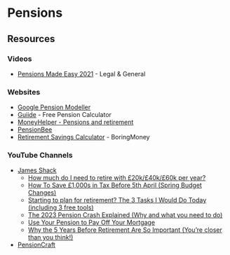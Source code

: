 # Pensions

## Resources

### Videos

* [Pensions Made Easy 2021](https://vimeo.com/644446185/d9875843ae) - Legal & General

### Websites

* [Google Pension Modeller](https://datatech.pwc.com/googlepensionstax/)
* [Guiide](https://www.guiide.co.uk/) - Free Pension Calculator
* [MoneyHelper - Pensions and retirement](https://www.moneyhelper.org.uk/en/pensions-and-retirement/)
* [PensionBee](https://www.pensionbee.com/)
* [Retirement Savings Calculator](https://www.boringmoney.co.uk/calculator/am-i-saving-enough-for-retirement-calculator/) - BoringMoney

### YouTube Channels

* [James Shack](https://www.youtube.com/@JamesShack)
  * [How much do I need to retire with £20k/£40k/£60k per year?](https://www.youtube.com/watch?v=Jm6d7UdSCsk)
  * [How To Save £1,000s in Tax Before 5th April (Spring Budget Changes)](https://www.youtube.com/watch?v=pE2V83OybUo)
  * [Starting to plan for retirement? The 3 Tasks I Would Do Today (including 3 free tools)](https://www.youtube.com/watch?v=Ssi1U6aMCdU)
  * [The 2023 Pension Crash Explained (Why and what you need to do)](https://www.youtube.com/watch?v=7ITch9bW3cA)
  * [Use Your Pension to Pay Off Your Mortgage](https://www.youtube.com/watch?v=MWadHLKMgB4)
  * [Why the 5 Years Before Retirement Are So Important (You’re closer than you think!)](https://www.youtube.com/watch?v=ECOCa6FS8C8)
* [PensionCraft](https://www.youtube.com/@Pensioncraft/videos)
